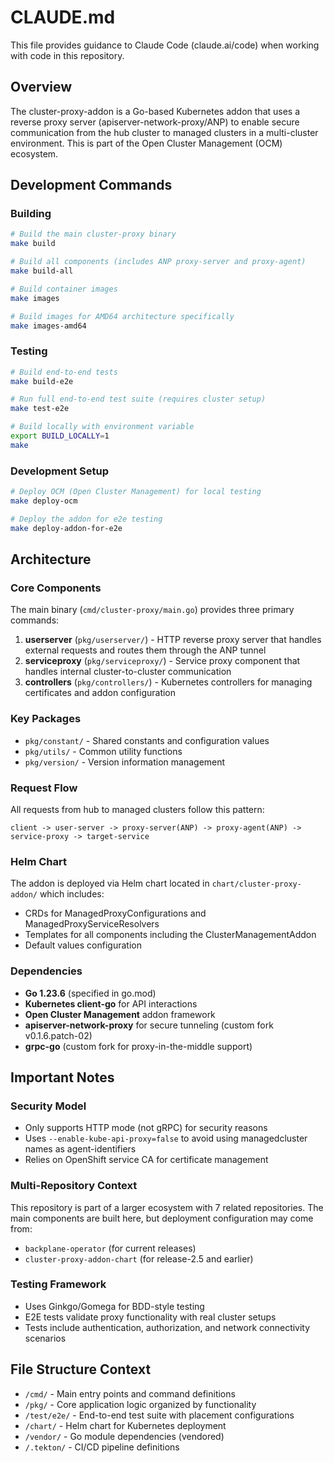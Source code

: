 # CLAUDE.md

This file provides guidance to Claude Code (claude.ai/code) when working with code in this repository.

## Overview

The cluster-proxy-addon is a Go-based Kubernetes addon that uses a reverse proxy server (apiserver-network-proxy/ANP) to enable secure communication from the hub cluster to managed clusters in a multi-cluster environment. This is part of the Open Cluster Management (OCM) ecosystem.

## Development Commands

### Building
```bash
# Build the main cluster-proxy binary
make build

# Build all components (includes ANP proxy-server and proxy-agent)
make build-all

# Build container images
make images

# Build images for AMD64 architecture specifically
make images-amd64
```

### Testing
```bash
# Build end-to-end tests
make build-e2e

# Run full end-to-end test suite (requires cluster setup)
make test-e2e

# Build locally with environment variable
export BUILD_LOCALLY=1
make
```

### Development Setup
```bash
# Deploy OCM (Open Cluster Management) for local testing
make deploy-ocm

# Deploy the addon for e2e testing
make deploy-addon-for-e2e
```

## Architecture

### Core Components

The main binary (`cmd/cluster-proxy/main.go`) provides three primary commands:

1. **userserver** (`pkg/userserver/`) - HTTP reverse proxy server that handles external requests and routes them through the ANP tunnel
2. **serviceproxy** (`pkg/serviceproxy/`) - Service proxy component that handles internal cluster-to-cluster communication
3. **controllers** (`pkg/controllers/`) - Kubernetes controllers for managing certificates and addon configuration

### Key Packages

- `pkg/constant/` - Shared constants and configuration values
- `pkg/utils/` - Common utility functions
- `pkg/version/` - Version information management

### Request Flow

All requests from hub to managed clusters follow this pattern:
```
client -> user-server -> proxy-server(ANP) -> proxy-agent(ANP) -> service-proxy -> target-service
```

### Helm Chart

The addon is deployed via Helm chart located in `chart/cluster-proxy-addon/` which includes:
- CRDs for ManagedProxyConfigurations and ManagedProxyServiceResolvers
- Templates for all components including the ClusterManagementAddon
- Default values configuration

### Dependencies

- **Go 1.23.6** (specified in go.mod)
- **Kubernetes client-go** for API interactions
- **Open Cluster Management** addon framework
- **apiserver-network-proxy** for secure tunneling (custom fork v0.1.6.patch-02)
- **grpc-go** (custom fork for proxy-in-the-middle support)

## Important Notes

### Security Model
- Only supports HTTP mode (not gRPC) for security reasons
- Uses `--enable-kube-api-proxy=false` to avoid using managedcluster names as agent-identifiers
- Relies on OpenShift service CA for certificate management

### Multi-Repository Context
This repository is part of a larger ecosystem with 7 related repositories. The main components are built here, but deployment configuration may come from:
- `backplane-operator` (for current releases)
- `cluster-proxy-addon-chart` (for release-2.5 and earlier)

### Testing Framework
- Uses Ginkgo/Gomega for BDD-style testing
- E2E tests validate proxy functionality with real cluster setups
- Tests include authentication, authorization, and network connectivity scenarios

## File Structure Context

- `/cmd/` - Main entry points and command definitions
- `/pkg/` - Core application logic organized by functionality
- `/test/e2e/` - End-to-end test suite with placement configurations
- `/chart/` - Helm chart for Kubernetes deployment
- `/vendor/` - Go module dependencies (vendored)
- `/.tekton/` - CI/CD pipeline definitions